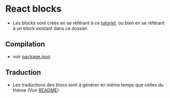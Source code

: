 # React blocks

- Les blocks sont créés en se référant à ce [tutoriel](https://developer.wordpress.org/block-editor/getting-started/create-block/), ou bien en se référant à un block existant dans ce dossier.

## Compilation

- voir [package.json](../../../package.json)

## Traduction

- Les traductions des blocs sont à générer en même temps que celles du thème (Voir [README](../../../README.md#traduction))
